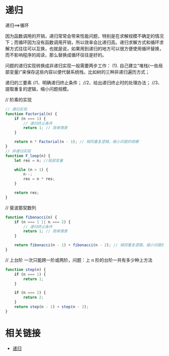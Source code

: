 # 递归

递归==>循环

因为函数调用的开销，递归常常会带来性能问题，特别是在求解规模不确定的情况下；而循环因为没有函数调用开销，所以效率会比递归高。递归求解方式和循环求解方式往往可以互换，也就是说，如果用到递归的地方可以很方便使用循环替换，而不影响程序的阅读，那么替换成循环往往是好的。

问题的递归实现转换成非递归实现一般需要两步工作： (1). 自己建立“堆栈(一些局部变量)”来保存这些内容以便代替系统栈，比如树的三种非递归遍历方式；

递归的三要素
//1、明确递归终止条件；
//2、给出递归终止时的处理办法；
//3、提取重复的逻辑，缩小问题规模。

// 阶乘的实现

```jsx
// 递归实现
function Factorial(n) {
    if (n === 1) {
        // 递归终止条件
        return 1; // 简单情景
    }

    return n * Factorial(n - 1); // 相同重复逻辑，缩小问题的规模
}
// 非递归实现
function F_loop(n) {
    let res = n; //局部变量

    while (n > 1) {
        n--;
        res = n * res;
    }

    return res;
}
```

// 斐波那契数列

```jsx
function fibonacci(n) {
    if (n === 1 || n === 2) {
        // 递归终止条件
        return 1; // 简单情景
    }

    return fibonacci(n - 1) + fibonacci(n - 2); // 相同重复逻辑，缩小问题的规模
}
```

// 上台阶 一次只能跨一阶或两阶，问题：上 n 阶的台阶一共有多少种上方法

```jsx
function step(n) {
    if (n === 1) {
        return 1;
    }

    if (n === 2) {
        return 2;
    }
    return step(n - 1) + step(n - 2);
}
```

# 相关链接

-   [递归](https://juejin.cn/post/7023313758378262542)
